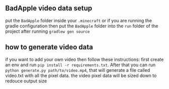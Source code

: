 ## BadApple video data setup
put the `BadApple` folder inside your `.minecraft` or if you are running the <br> gradle configuration then put the `BadApple` folder into the `run` folder of the project after running `gradlew gen source`


## how to generate video data
if you want to add your own video then follow these instructions:
first create an env and run `pip install -r requirements.txt`.
After that you can run `python generate.py path/to/video.mp4`,
that will generate a file called video.txt with all the pixel data.
the video pixel data will be sized down to redouce output size
